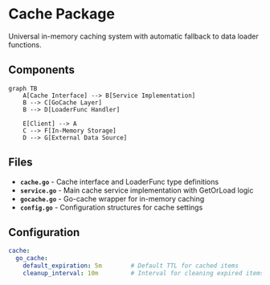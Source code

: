 # Cache Package

Universal in-memory caching system with automatic fallback to data loader functions.

## Components

```mermaid
graph TB
    A[Cache Interface] --> B[Service Implementation]
    B --> C[GoCache Layer]
    B --> D[LoaderFunc Handler]
    
    E[Client] --> A
    C --> F[In-Memory Storage]
    D --> G[External Data Source]
```

## Files

- **`cache.go`** - Cache interface and LoaderFunc type definitions
- **`service.go`** - Main cache service implementation with GetOrLoad logic
- **`gocache.go`** - Go-cache wrapper for in-memory caching
- **`config.go`** - Configuration structures for cache settings

## Configuration

```yaml
cache:
  go_cache:
    default_expiration: 5m        # Default TTL for cached items
    cleanup_interval: 10m         # Interval for cleaning expired items
```

